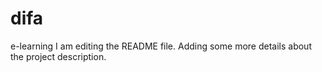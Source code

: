 # difa
e-learning
I am editing the README file. Adding some more details about the project description.
